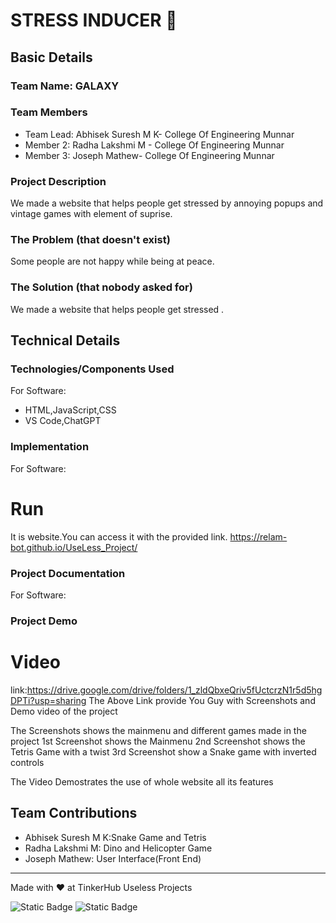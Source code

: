 
# STRESS INDUCER 🎯


## Basic Details
### Team Name: GALAXY


### Team Members
- Team Lead: Abhisek Suresh M K- College Of Engineering Munnar
- Member 2:  Radha Lakshmi M - College Of Engineering Munnar
- Member 3:  Joseph Mathew- College Of Engineering Munnar

### Project Description
We made a website that helps people get stressed by annoying popups and vintage games with element of suprise.

### The Problem (that doesn't exist)
Some people are not happy while being at peace.

### The Solution (that nobody asked for)
We made a website that helps people get stressed .

## Technical Details
### Technologies/Components Used
For Software:
- HTML,JavaScript,CSS
- VS Code,ChatGPT

### Implementation
For Software:

# Run
It is website.You can access it with the provided link.
https://relam-bot.github.io/UseLess_Project/

### Project Documentation
For Software:
### Project Demo
# Video

link:https://drive.google.com/drive/folders/1_zldQbxeQriv5fUctcrzN1r5d5hgDPTi?usp=sharing
The Above Link provide You Guy with Screenshots and Demo video of the project

The Screenshots shows the mainmenu and different games made in the project
1st Screenshot shows the Mainmenu
2nd Screenshot shows the Tetris Game with a twist
3rd Screenshot show a Snake game with inverted controls 

The Video Demostrates the use of whole website all its features

## Team Contributions
- Abhisek Suresh M K:Snake Game and Tetris
- Radha Lakshmi M: Dino and Helicopter Game
- Joseph Mathew: User Interface(Front End)

---
Made with ❤️ at TinkerHub Useless Projects 

![Static Badge](https://img.shields.io/badge/TinkerHub-24?color=%23000000&link=https%3A%2F%2Fwww.tinkerhub.org%2F)
![Static Badge](https://img.shields.io/badge/UselessProject--24-24?link=https%3A%2F%2Fwww.tinkerhub.org%2Fevents%2FQ2Q1TQKX6Q%2FUseless%2520Projects)

